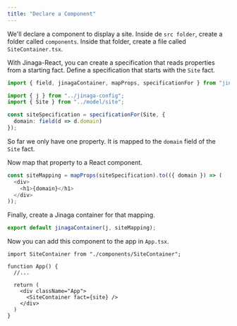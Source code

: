 ```yaml
---
title: "Declare a Component"
---
```


We'll declare a component to display a site.
Inside de `src folder`, create a folder called `components`.
Inside that folder, create a file called `SiteContainer.tsx`.

With Jinaga-React, you can create a specification that reads properties from a starting fact.
Define a specification that starts with the `Site` fact.

```typescript
import { field, jinagaContainer, mapProps, specificationFor } from "jinaga-react";

import { j } from "../jinaga-config";
import { Site } from "../model/site";

const siteSpecification = specificationFor(Site, {
  domain: field(d => d.domain)
});
```

So far we only have one property.
It is mapped to the `domain` field of the `Site` fact.

Now map that property to a React component.

```typescript
const siteMapping = mapProps(siteSpecification).to(({ domain }) => (
  <div>
    <h1>{domain}</h1>
  </div>
));
```

Finally, create a Jinaga container for that mapping.

```typescript
export default jinagaContainer(j, siteMapping);
```

Now you can add this component to the app in `App.tsx`.

```tsx
import SiteContainer from "./components/SiteContainer";

function App() {
  //...

  return (
    <div className="App">
      <SiteContainer fact={site} />
    </div>
  )
}
```
